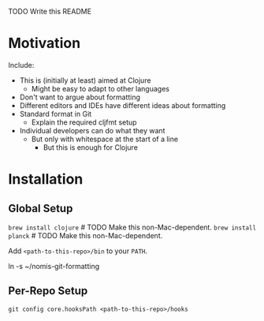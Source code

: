 TODO Write this README

# Motivation

Include:

- This is (initially at least) aimed at Clojure
  - Might be easy to adapt to other languages
- Don't want to argue about formatting
- Different editors and IDEs have different ideas about formatting
- Standard format in Git
  - Explain the required cljfmt setup
- Individual developers can do what they want
  - But only with whitespace at the start of a line
    - But this is enough for Clojure

# Installation

## Global Setup

`brew install clojure` # TODO Make this non-Mac-dependent.
`brew install planck`  # TODO Make this non-Mac-dependent.

Add `<path-to-this-repo>/bin` to your `PATH`.

ln -s <path-to-this-repo> ~/nomis-git-formatting

## Per-Repo Setup

`git config core.hooksPath <path-to-this-repo>/hooks`
